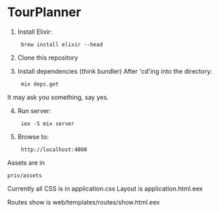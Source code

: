 # TourPlanner

1. Install Elixir:

        brew install elixir --head

2. Clone this repository
3. Install dependencies (think bundler)
   After 'cd'ing into the directory:

        mix deps.get

  It may ask you something, say yes.

4. Run server:

        iex -S mix server

5. Browse to:

        http://localhost:4000

Assets are in

    priv/assets

Currently all CSS is in application.css
Layout is application.html.eex

Routes show is web/templates/routes/show.html.eex


